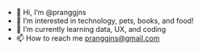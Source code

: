 - 👋 Hi, I’m @pranggjns
- 👀 I’m interested in technology, pets, books, and food!
- 🌱 I’m currently learning data, UX, and coding
- 📫 How to reach me pranggjns@gmail.com

<!---
pranggjns/pranggjns is a ✨ special ✨ repository because its `README.md` (this file) appears on your GitHub profile.
You can click the Preview link to take a look at your changes.
--->
